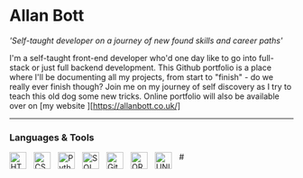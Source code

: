 # Allan Bott

**'Self-taught developer on a journey of new found skills and career paths*'*

I'm a self-taught front-end developer who'd one day like to go into full-stack or just full backend development. This
Github portfolio is a place where I'll be documenting all my projects, from start to "finish" - do we really ever finish
though?
Join me on my journey of self discovery as I try to teach this old dog some new tricks.  Online portfolio will also
be available over on [my website ][https://allanbott.co.uk/]

---
### Languages & Tools

<image align="left" alt="HTML" width="30px" style="padding-right:10px;" src="https://cdn.jsdelivr.net/gh/devicons/devicon/icons/html5/html5-plain-wordmark.svg" />
<image align="left" alt="CSS" width="30px" style="padding-right:10px;"  src="https://cdn.jsdelivr.net/gh/devicons/devicon/icons/css3/css3-original-wordmark.svg" />
<image align="left" alt="Python" width="30px" style="padding-right:10px;" src="https://cdn.jsdelivr.net/gh/devicons/devicon/icons/python/python-original-wordmark.svg" />
<image align="left" alt="SQL" width="30px" style="padding-right:10px;" src="https://cdn.jsdelivr.net/gh/devicons/devicon/icons/microsoftsqlserver/microsoftsqlserver-plain-wordmark.svg" />
<image align="left" alt="Github" width="30px" style="padding-right:10px;" src="https://cdn.jsdelivr.net/gh/devicons/devicon/icons/github/github-original-wordmark.svg" />
<image align="left" alt="ORACLE" width="30px" style="padding-right:10px;" src="https://cdn.jsdelivr.net/gh/devicons/devicon/icons/oracle/oracle-original.svg" />
<image align="left" alt="UNIX" width="30px" style="padding-right:10px;" src="https://cdn.jsdelivr.net/gh/devicons/devicon/icons/unix/unix-original.svg" />
#
          
          
          




